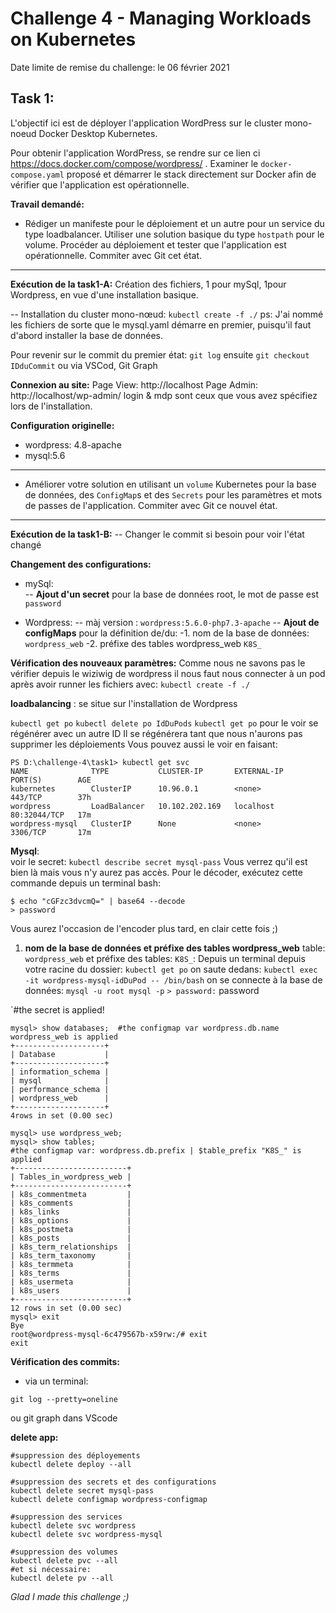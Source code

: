 
# Challenge 4 - Managing Workloads on Kubernetes

Date limite de remise du challenge: le 06 février 2021 

## Task 1:
L'objectif ici est de déployer l'application WordPress sur le cluster mono-noeud Docker Desktop Kubernetes. 

Pour obtenir l'application WordPress, se rendre sur ce lien ci https://docs.docker.com/compose/wordpress/ . Examiner le `docker-compose.yaml` proposé et démarrer le stack directement sur Docker afin de vérifier que l'application est opérationnelle.

**Travail demandé:** 
 - Rédiger un manifeste pour le déploiement et un autre pour un service du type loadbalancer. Utiliser une solution basique du type `hostpath` pour le volume. Procéder au déploiement et tester que l'application est opérationnelle. Commiter avec Git cet état.
----
**Exécution de la task1-A:**
Création des fichiers, 1 pour mySql, 1pour Wordpress, en vue d'une installation basique.

-- Installation du cluster mono-nœud: `kubectl create -f ./`
ps: J'ai nommé les fichiers de sorte que le mysql.yaml démarre en premier, puisqu'il faut d'abord installer la base de données.

Pour revenir sur le commit du premier état:
`git log`  ensuite `git checkout IDduCommit`
ou via VSCod, Git Graph
 
**Connexion au site:** 
Page View: http://localhost
Page Admin: http://localhost/wp-admin/
login & mdp sont ceux que vous avez spécifiez lors de l'installation.

**Configuration originelle:** 
- wordpress: 4.8-apache
- mysql:5.6

---
 - Améliorer votre solution en utilisant un `volume` Kubernetes pour la base de données, des `ConfigMap`s et des `Secrets` pour les paramètres et mots de passes de l'application. Commiter avec Git ce nouvel état.
----
**Exécution de la task1-B:**
-- Changer le commit si besoin pour voir l'état changé

**Changement des configurations:**
- mySql:  
-- **Ajout d'un secret** pour la base de données root, le mot de passe est `password`

- Wordpress: 
-- màj version : `wordpress:5.6.0-php7.3-apache`
-- **Ajout de configMaps** pour la définition de/du: 
-1. nom de la base de données: `wordpress_web`
-2. préfixe des tables wordpress_web `K8S_`

**Vérification des nouveaux paramètres:** 
Comme nous ne savons pas le vérifier depuis le wiziwig de wordpress il nous faut nous connecter à un pod après avoir runner les fichiers avec: 
`kubectl create -f ./` 

**loadbalancing** : se situe sur l'installation de Wordpress

`kubectl get po`
`kubectl delete po IdDuPods`
`kubectl get po` pour le voir se régénérer avec un autre ID
Il se régénérera tant que nous n'aurons  pas supprimer les déploiements
Vous pouvez aussi le voir en faisant: 

    PS D:\challenge-4\task1> kubectl get svc 
    NAME              TYPE           CLUSTER-IP       EXTERNAL-IP   PORT(S)        AGE
    kubernetes        ClusterIP      10.96.0.1        <none>        443/TCP        37h
    wordpress         LoadBalancer   10.102.202.169   localhost     80:32044/TCP   17m
    wordpress-mysql   ClusterIP      None             <none>        3306/TCP       17m

**Mysql**:  
voir le secret: `kubectl describe secret mysql-pass`
Vous verrez  qu'il est bien là mais vous n'y aurez pas accès.
Pour le décoder, exécutez cette commande depuis un terminal bash: 

    $ echo "cGFzc3dvcmQ=" | base64 --decode
    > password
Vous aurez l'occasion de l'encoder plus tard, en clair cette fois ;) 

1. **nom de la base de données et préfixe des tables wordpress_web**  table: `wordpress_web` et préfixe des tables: `K8S_`: 
Depuis un terminal depuis votre racine du dossier: 
`kubectl get po`
on saute dedans:
`kubectl exec -it wordpress-mysql-idDuPod -- /bin/bash`
on se connecte à la base de données: 
`mysql -u root mysql -p`
`> password:` password			
	
`#the secret is applied!
       
	mysql> show databases;	#the configmap var wordpress.db.name wordpress_web is applied 
	+--------------------+
	| Database           |
	+--------------------+
	| information_schema |
	| mysql              |
	| performance_schema |
	| wordpress_web      |
	+--------------------+
	4rows in set (0.00 sec)
	
	mysql> use wordpress_web; 
	mysql> show tables; 
	#the configmap var: wordpress.db.prefix | $table_prefix "K8S_" is applied
    +-------------------------+
    | Tables_in_wordpress_web |
    +-------------------------+
    | k8s_commentmeta         |
    | k8s_comments            |
    | k8s_links               |
    | k8s_options             |
    | k8s_postmeta            |
    | k8s_posts               |
    | k8s_term_relationships  |
    | k8s_term_taxonomy       |
    | k8s_termmeta            |
    | k8s_terms               |
    | k8s_usermeta            |
    | k8s_users               |
    +-------------------------+
    12 rows in set (0.00 sec)
    mysql> exit
    Bye
    root@wordpress-mysql-6c479567b-x59rw:/# exit
    exit

**Vérification des commits:**
- via un terminal:
```console
git log --pretty=oneline
```
ou git graph dans VScode

**delete app:**


    #suppression des déployements
    kubectl delete deploy --all
    
    #suppression des secrets et des configurations
    kubectl delete secret mysql-pass
    kubectl delete configmap wordpress-configmap
    
    #suppression des services
    kubectl delete svc wordpress
    kubectl delete svc wordpress-mysql
    
    #suppression des volumes
    kubectl delete pvc --all
    #et si nécessaire:
    kubectl delete pv --all

*Glad I made this challenge ;)* 
